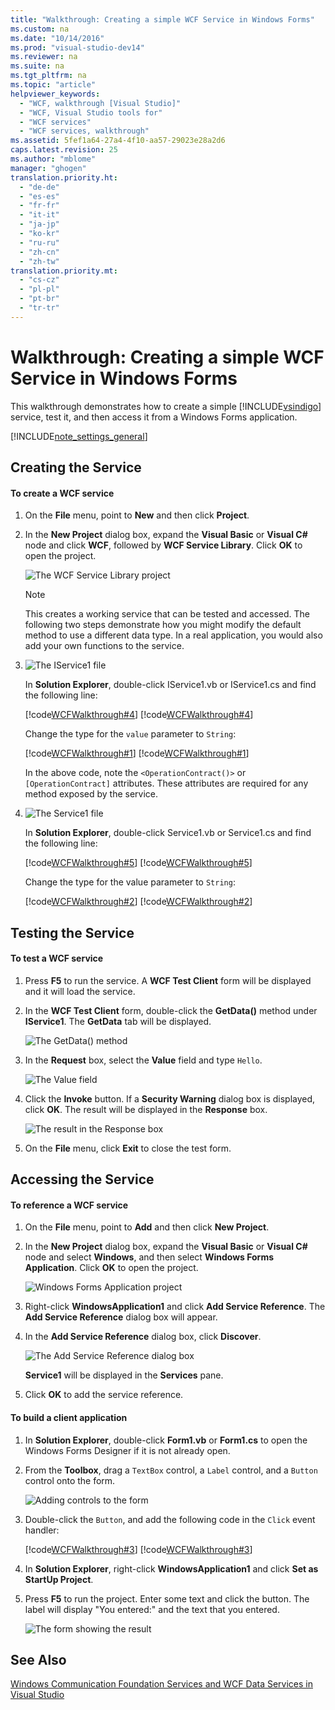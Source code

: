```yaml
---
title: "Walkthrough: Creating a simple WCF Service in Windows Forms"
ms.custom: na
ms.date: "10/14/2016"
ms.prod: "visual-studio-dev14"
ms.reviewer: na
ms.suite: na
ms.tgt_pltfrm: na
ms.topic: "article"
helpviewer_keywords: 
  - "WCF, walkthrough [Visual Studio]"
  - "WCF, Visual Studio tools for"
  - "WCF services"
  - "WCF services, walkthrough"
ms.assetid: 5fef1a64-27a4-4f10-aa57-29023e28a2d6
caps.latest.revision: 25
ms.author: "mblome"
manager: "ghogen"
translation.priority.ht: 
  - "de-de"
  - "es-es"
  - "fr-fr"
  - "it-it"
  - "ja-jp"
  - "ko-kr"
  - "ru-ru"
  - "zh-cn"
  - "zh-tw"
translation.priority.mt: 
  - "cs-cz"
  - "pl-pl"
  - "pt-br"
  - "tr-tr"
---
```

# Walkthrough: Creating a simple WCF Service in Windows Forms
This walkthrough demonstrates how to create a simple [!INCLUDE[vsindigo](../datatools/includes/vsindigo_md.md)] service, test it, and then access it from a Windows Forms application.  
  
 [!INCLUDE[note_settings_general](../datatools/includes/note_settings_general_md.md)]  
  
## Creating the Service  
  
#### To create a WCF service  
  
1.  On the **File** menu, point to **New** and then click **Project**.  
  
2.  In the **New Project** dialog box, expand the **Visual Basic** or **Visual C#** node and click **WCF**, followed by **WCF Service Library**. Click **OK** to open the project.  
  
     ![The WCF Service Library project](../datatools/media/wcf1.PNG "wcf1")  
  
    > [!NOTE]
    >  This creates a working service that can be tested and accessed. The following two steps demonstrate how you might modify the default method to use a different data type. In a real application, you would also add your own functions to the service.  
  
3.  ![The IService1 file](../datatools/media/wcf2.png "wcf2")  
  
     In **Solution Explorer**, double-click IService1.vb or IService1.cs and find the following line:  
  
     [!code[WCFWalkthrough#4](../datatools/codesnippet/CSharp/walkthrough--creating-a-simple-wcf-service-in-windows-forms_1.cs)]
[!code[WCFWalkthrough#4](../datatools/codesnippet/VisualBasic/walkthrough--creating-a-simple-wcf-service-in-windows-forms_1.vb)]  
  
     Change the type for the `value` parameter to `String`:  
  
     [!code[WCFWalkthrough#1](../datatools/codesnippet/CSharp/walkthrough--creating-a-simple-wcf-service-in-windows-forms_2.cs)]
[!code[WCFWalkthrough#1](../datatools/codesnippet/VisualBasic/walkthrough--creating-a-simple-wcf-service-in-windows-forms_2.vb)]  
  
     In the above code, note the `<OperationContract()>` or `[OperationContract]` attributes. These attributes are required for any method exposed by the service.  
  
4.  ![The Service1 file](../datatools/media/wcf3.png "wcf3")  
  
     In **Solution Explorer**, double-click Service1.vb or Service1.cs and find the following line:  
  
     [!code[WCFWalkthrough#5](../datatools/codesnippet/VisualBasic/walkthrough--creating-a-simple-wcf-service-in-windows-forms_3.vb)]
[!code[WCFWalkthrough#5](../datatools/codesnippet/CSharp/walkthrough--creating-a-simple-wcf-service-in-windows-forms_3.cs)]  
  
     Change the type for the value parameter to `String`:  
  
     [!code[WCFWalkthrough#2](../datatools/codesnippet/CSharp/walkthrough--creating-a-simple-wcf-service-in-windows-forms_4.cs)]
[!code[WCFWalkthrough#2](../datatools/codesnippet/VisualBasic/walkthrough--creating-a-simple-wcf-service-in-windows-forms_4.vb)]  
  
## Testing the Service  
  
#### To test a WCF service  
  
1.  Press **F5** to run the service. A **WCF Test Client** form will be displayed and it will load the service.  
  
2.  In the **WCF Test Client** form, double-click the **GetData()** method under **IService1**. The **GetData** tab will be displayed.  
  
     ![The GetData&#40;&#41; method](../datatools/media/wcf4.png "wcf4")  
  
3.  In the **Request** box, select the **Value** field and type `Hello`.  
  
     ![The Value field](../datatools/media/wcf5.png "wcf5")  
  
4.  Click the **Invoke** button. If a **Security Warning** dialog box is displayed, click **OK**. The result will be displayed in the **Response** box.  
  
     ![The result in the Response box](../datatools/media/wcf6.png "wcf6")  
  
5.  On the **File** menu, click **Exit** to close the test form.  
  
## Accessing the Service  
  
#### To reference a WCF service  
  
1.  On the **File** menu, point to **Add** and then click **New Project**.  
  
2.  In the **New Project** dialog box, expand the **Visual Basic** or **Visual C#** node and select **Windows**, and then select **Windows Forms Application**. Click **OK** to open the project.  
  
     ![Windows Forms Application project](../datatools/media/wcf7.png "wcf7")  
  
3.  Right-click **WindowsApplication1** and click **Add Service Reference**. The **Add Service Reference** dialog box will appear.  
  
4.  In the **Add Service Reference** dialog box, click **Discover**.  
  
     ![The Add Service Reference dialog box](../datatools/media/wcf8.png "wcf8")  
  
     **Service1** will be displayed in the **Services** pane.  
  
5.  Click **OK** to add the service reference.  
  
#### To build a client application  
  
1.  In **Solution Explorer**, double-click **Form1.vb** or **Form1.cs** to open the Windows Forms Designer if it is not already open.  
  
2.  From the **Toolbox**, drag a `TextBox` control, a `Label` control, and a `Button` control onto the form.  
  
     ![Adding controls to the form](../datatools/media/wcf9.png "wcf9")  
  
3.  Double-click the `Button`, and add the following code in the `Click` event handler:  
  
     [!code[WCFWalkthrough#3](../datatools/codesnippet/CSharp/walkthrough--creating-a-simple-wcf-service-in-windows-forms_5.cs)]
[!code[WCFWalkthrough#3](../datatools/codesnippet/VisualBasic/walkthrough--creating-a-simple-wcf-service-in-windows-forms_5.vb)]  
  
4.  In **Solution Explorer**, right-click **WindowsApplication1** and click **Set as StartUp Project**.  
  
5.  Press **F5** to run the project. Enter some text and click the button. The label will display "You entered:" and the text that you entered.  
  
     ![The form showing the result](../datatools/media/wcf10.png "wcf10")  
  
## See Also  
 [Windows Communication Foundation Services and WCF Data Services in Visual Studio](../datatools/windows-communication-foundation-services-and-wcf-data-services-in-visual-studio.md)
